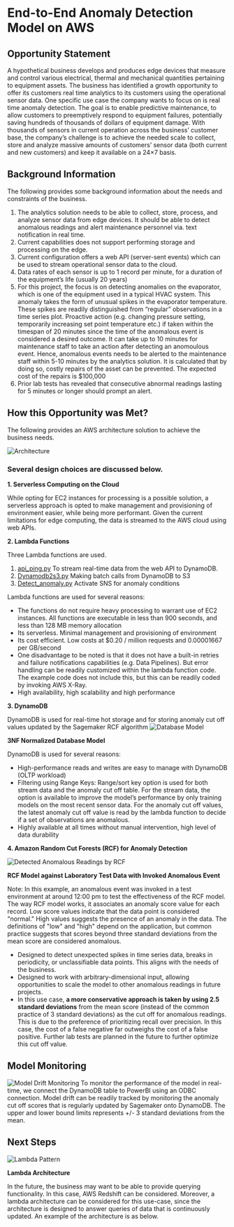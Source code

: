 # End-to-End Anomaly Detection Model on AWS

## Opportunity Statement
A hypothetical business develops and produces edge devices that measure and control various electrical, thermal and mechanical quantities pertaining to equipment assets. The business has identified a growth opportunity to offer its customers real time analytics to its customers using the operational sensor data. One specific use case the company wants to focus on is real time anomaly detection. The goal is to enable predictive maintenance, to allow customers to preemptively respond to equipment failures, potentially saving hundreds of thousands of dollars of equipment damage. 
With thousands of sensors in current operation across the business’ customer base, the company’s challenge is to achieve the needed scale to collect, store and analyze massive amounts of customers’ sensor data (both current and new customers) and keep it available on a 24×7 basis.

## Background Information
The following provides some background information about the needs and constraints of the business.

1)	The analytics solution needs to be able to collect, store, process, and analyze sensor data from edge devices. It should be able to detect anomalous readings and alert maintenance personnel via. text notification in real time.
2)	Current capabilities does not support performing storage and processing on the edge.
3)	Current configuration offers a web API (server-sent events) which can be used to stream operational sensor data to the cloud.
4)	Data rates of each sensor is up to 1 record per minute, for a duration of the equipment’s life (usually 20 years)
5)	For this project, the focus is on detecting anomalies on the evaporator, which is one of the equipment used in a typical HVAC system. This anomaly takes the form of unusual spikes in the evaporator temperature. These spikes are readily distinguished from “regular” observations in a time series plot. Proactive action (e.g. changing pressure setting, temporarily increasing set point temperature etc.) if taken within the timespan of 20 minutes since the time of the anomalous event is considered a desired outcome. It can take up to 10 minutes for maintenance staff to take an action after detecting an anomoulous event. Hence, anomalous events needs to be alerted to the maintenance staff within 5-10 minutes by the analytics solution. It is calculated that by doing so, costly repairs of the asset can be prevented. The expected cost of the repairs is $100,000
6)	Prior lab tests has revealed that consecutive abnormal readings lasting for 5 minutes or longer should prompt an alert.

## How this Opportunity was Met?
The following provides an AWS architecture solution to achieve the business needs.

![Architecture](https://github.com/sahilsaxena21/awsanomalydetection/blob/main/images/deployed_architecture.JPG)


### Several design choices are discussed below.

**1. Serverless Computing on the Cloud**

While opting for EC2 instances for processing is a possible solution, a serverless approach is opted to make management and provisioning of environment easier, while being more performant. Given the current limitations for edge computing, the data is streamed to the AWS cloud using web APIs.

**2. Lambda Functions**

Three Lambda functions are used. 
1.	[api_ping.py](https://github.com/sahilsaxena21/awsanomalydetection/blob/main/lambda_functions/api_ping.py) To stream real-time data from the web API to DynamoDB. 
2.	[Dynamodb2s3.py](https://github.com/sahilsaxena21/awsanomalydetection/blob/main/lambda_functions/dynamodb2s3.py) Making batch calls from DynamoDB to S3
3.	[Detect_anomaly.py](https://github.com/sahilsaxena21/awsanomalydetection/blob/main/lambda_functions/detect_anomaly.py) Activate SNS for anomaly conditions

Lambda functions are used for several reasons:
-	The functions do not require heavy processing to warrant use of EC2 instances. All functions are executable in less than 900 seconds, and less than 128 MB memory allocation
-	Its serverless. Minimal management and provisioning of environment
-	Its cost efficient. Low costs at $0.20 / million requests and 0.00001667 per GB/second
-	One disadvantage to be noted is that it does not have a built-in retries and failure notifications capabilities (e.g. Data Pipelines). But error handling can be readily customized within the lambda function code. The example code does not include this, but this can be readily coded by invoking AWS X-Ray.
-	High availability, high scalability and high performance

**3. DynamoDB**

DynamoDB is used for real-time hot storage and for storing anomaly cut off values updated by the Sagemaker RCF algorithm
![Database Model]( https://github.com/sahilsaxena21/awsanomalydetection/blob/main/images/ERD.JPG)

**3NF Normalized Database Model**

DynamoDB is used for several reasons:

-	High-performance reads and writes are easy to manage with DynamoDB (OLTP workload)
-	Filtering using Range Keys: Range/sort key option is used for both stream data and the anomaly cut off table. For the stream data, the option is available to improve the model’s performance by only training models on the most recent sensor data. For the anomaly cut off values, the latest anomaly cut off value is read by the lambda function to decide if a set of observations are anomalous.
-	Highly available at all times without manual intervention, high level of data durability

**4. Amazon Random Cut Forests (RCF) for Anomaly Detection**

![Detected Anomalous Readings by RCF]( https://github.com/sahilsaxena21/awsanomalydetection/blob/main/images/anomaly_detection.JPG)

**RCF Model against Laboratory Test Data with Invoked Anomalous Event**

Note: In this example, an anomalous event was invoked in a test environment at around 12:00 pm to test the effectiveness of the RCF model. The way RCF model works, it associates an anomaly score value for each record. Low score values indicate that the data point is considered "normal." High values suggests the presence of an anomaly in the data. The definitions of "low" and "high" depend on the application, but common practice suggests that scores beyond three standard deviations from the mean score are considered anomalous. 


-	Designed to detect unexpected spikes in time series data, breaks in periodicity, or unclassifiable data points. This aligns with the needs of the business.
-	Designed to work with arbitrary-dimensional input, allowing opportunities to scale the model to other anomalous readings in future projects.
-	In this use case, **a more conservative approach is taken by using 2.5 standard deviations** from the mean score (instead of the common practice of 3 standard deviations) as the cut off for anomalous readings. This is due to the preference of prioritizing recall over precision. In this case, the cost of a false negative far outweighs the cost of a false positive. Further lab tests are planned in the future to further optimize this cut off value. 


## Model Monitoring
![Model Drift Monitoring]( https://github.com/sahilsaxena21/awsanomalydetection/blob/main/images/drift_dashboard.JPG)
To monitor the performance of the model in real-time, we connect the DynamoDB table to PowerBI using an ODBC connection. Model drift can be readily tracked by monitoring the anomaly cut off scores that is regularly updated by Sagemaker onto DynamoDB. The upper and lower bound limits represents +/- 3 standard deviations from the mean.

## Next Steps
![Lambda Pattern]( https://github.com/sahilsaxena21/awsanomalydetection/blob/main/images/lambda_pattern.JPG)

**Lambda Architecture**

In the future, the business may want to be able to provide querying functionality. In this case, AWS Redshift can be considered. Moreover, a lambda architecture can be considered for this use-case, since the architecture is designed to answer queries of data that is continuously updated. An example of the architecture is as below.

